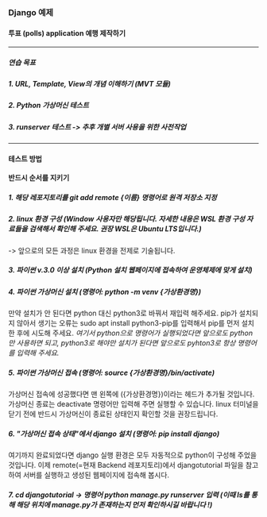 ### Django 예제
#### 투표 (polls) application 예행 제작하기
---
##### 연습 목표
##### 1. URL, Template, View의 개념 이해하기 (MVT 모듈)
##### 2. Python 가상머신 테스트
##### 3. runserver 테스트 -> 추후 개별 서버 사용을 위한 사전작업
---
#### 테스트 방법 
**반드시 순서를 지키기**
##### 1. 해당 레포지토리를 git add remote {이름} 명령어로 원격 저장소 지정
##### 2. linux 환경 구성 (Window 사용자만 해당됩니다. 자세한 내용은 WSL 환경 구성 자료들을 검색해서 확인해 주세요. 권장 WSL은 Ubuntu LTS입니다.) 
-> 앞으로의 모든 과정은 linux 환경을 전제로 기술됩니다.
##### 3. 파이썬 v.3.0 이상 설치 (Python 설치 웹페이지에 접속하여 운영체제에 맞게 설치)
##### 4. 파이썬 가상머신 설치 (명령어: python -m venv {가상환경명}) 
만약 설치가 안 된다면 python 대신 python3로 바꿔서 재입력 해주세요.
pip가 설치되지 않아서 생기는 오류는 sudo apt install python3-pip를 입력해서 pip를 먼저 설치한 후에 시도해 주세요. 
*여기서 python으로 명령어가 실행되었다면 앞으로도 python만 사용하면 되고, python3로 해야만 설치가 된다면 앞으로도 pyhton3로 항상 명령어를 입력해 주세요.*
##### 5. 파이썬 가상머신 접속 (명령어: source {가상환경명}/bin/activate) 
가상머신 접속에 성공했다면 맨 왼쪽에 ({가상환경명})이라는 헤드가 추가될 것입니다. 
가상머신 종료는 deactivate 명령어만 입력해 주면 실행할 수 있습니다. linux 터미널을 닫기 전에 반드시 가상머신이 종료된 상태인지 확인할 것을 권장드립니다.
##### 6. "가상머신 접속 상태"에서 django 설치 (명령어: pip install django) 
여기까지 완료되었다면 django 실행 환경은 모두 자동적으로 python이 구성해 주었을 것입니다. 이제 remote(=현재 Backend 레포지토리)에서 djangotutorial 파일을 참고하여 서버를 실행하고 생성된 웹페이지에 접속해 봅시다.
##### 7. cd djangotutorial -> 명령어 python manage.py runserver 입력 (*이때 ls를 통해 해당 위치에 manage.py가 존재하는지 먼저 확인하시길 바랍니다 !*)
